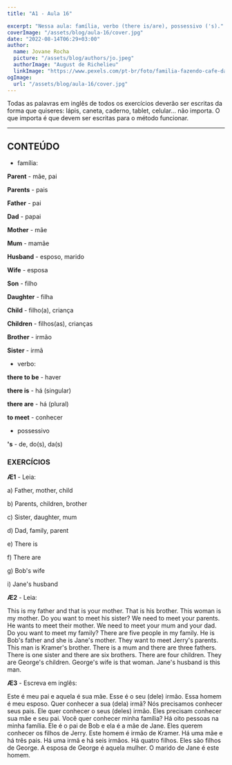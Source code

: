 ```yaml
---
title: "A1 - Aula 16"

excerpt: "Nessa aula: família, verbo (there is/are), possessivo ('s)."
coverImage: "/assets/blog/aula-16/cover.jpg"
date: "2022-08-14T06:29+03:00"
author:
  name: Jovane Rocha
  picture: "/assets/blog/authors/jo.jpeg"
  authorImage: "August de Richelieu"
  linkImage: "https://www.pexels.com/pt-br/foto/familia-fazendo-cafe-da-manha-na-cozinha-4259140/"
ogImage:
  url: "/assets/blog/aula-16/cover.jpg"
---
```


Todas as palavras em inglês de todos os exercícios deverão ser escritas da forma que quiseres:
lápis, caneta, caderno, tablet, celular... não importa. O que importa é
que devem ser escritas para o método funcionar.

---

## CONTEÚDO

- família:

**Parent** - mãe, pai

**Parents** - pais

**Father** - pai

**Dad** - papai

**Mother** - mãe

**Mum** - mamãe

**Husband** - esposo, marido

**Wife** - esposa

**Son** - filho

**Daughter** - filha

**Child** - filho(a), criança

**Children** - filhos(as), crianças

**Brother** - irmão

**Sister** - irmã

- verbo:

**there to be** - haver

**there is** - há (singular)

**there are** - há (plural)

**to meet** - conhecer

- possessivo

**'s** - de, do(s), da(s)

### EXERCÍCIOS

**Æ1** - Leia:

a) Father, mother, child

b) Parents, children, brother

c) Sister, daughter, mum

d) Dad, family, parent

e) There is

f) There are

g) Bob's wife

i) Jane's husband

**Æ2** - Leia:

This is my father and that is your mother. That is his brother.
This woman is my mother. Do you want to meet his sister? We
need to meet your parents. He wants to meet their mother. We need to meet your mum and
your dad. Do you want to meet my family? There are five people in my family. He is Bob's father and she is Jane's mother. They want to meet Jerry's parents. This man is Kramer's brother. There is a mum and there are three fathers. There is one sister and there are six brothers.
There are four children. They are George's children. George's wife is that woman. Jane's husband is this man.

**Æ3** - Escreva em inglês:

Este é meu pai e aquela é sua mãe. Esse é o seu (dele) irmão.
Essa homem é meu esposo. Quer conhecer a sua (dela) irmã? Nós
precisamos conhecer seus pais. Ele quer conhecer o seus (deles) irmão. Eles precisam conhecer sua mãe e seu pai. Você quer conhecer minha família? Há oito pessoas na minha família. Ele é o pai de Bob e ela é a mãe de Jane. Eles querem conhecer os filhos de Jerry. Este homem é irmão de Kramer. Há uma mãe e há três pais. Há uma irmã e há seis irmãos.
Há quatro filhos. Eles são filhos de George. A esposa de George é aquela mulher. O marido de Jane é este homem.
